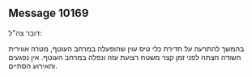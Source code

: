 ## Message 10169

דובר צה"ל:

בהמשך להתרעה על חדירת כלי טיס עוין שהופעלה במרחב העוטף, מטרה אווירית חשודה חצתה לפני זמן קצר משטח רצועת עזה ונפלה במרחב העוטף.
אין נפגעים והאירוע הסתיים.

